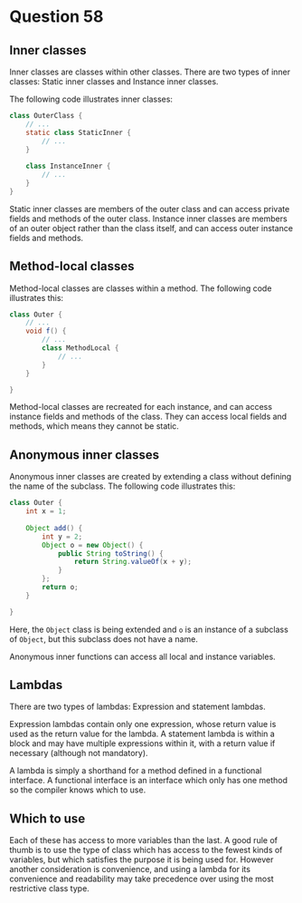 # Question 58

## Inner classes

Inner classes are classes within other classes. There are two types of inner classes: Static inner classes and Instance inner classes.

The following code illustrates inner classes:

```java
class OuterClass {
    // ...
    static class StaticInner {
        // ...
    }
    
    class InstanceInner {
        // ...
    }
}
```

Static inner classes are members of the outer class and can access private fields and methods of the outer class. Instance inner classes are members of an outer object rather than the class itself, and can access outer instance fields and methods. 

## Method-local classes

Method-local classes are classes within a method. The following code illustrates this:

```java
class Outer {
    // ...
    void f() {
        // ...
        class MethodLocal {
            // ...
        }
    }

}
```

Method-local classes are recreated for each instance, and can access instance fields and methods of the class. They can access local fields and methods, which means they cannot be static.

## Anonymous inner classes

Anonymous inner classes are created by extending a class without defining the name of the subclass. The following code illustrates this:

```java
class Outer {
    int x = 1;
    
    Object add() {
        int y = 2;
        Object o = new Object() {
            public String toString() {
                return String.valueOf(x + y);
            }
        };
        return o;  
    }

}
``` 

Here, the `Object` class is being extended and `o` is an instance of a subclass of `Object`, but this subclass does not have a name. 

Anonymous inner functions can access all local and instance variables. 

## Lambdas

There are two types of lambdas: Expression and statement lambdas.

Expression lambdas contain only one expression, whose return value is used as the return value for the lambda. A statement lambda is within a block and may have multiple expressions within it, with a return value if necessary (although not mandatory).

A lambda is simply a shorthand for a method defined in a functional interface. A functional interface is an interface which only has one method so the compiler knows which to use.

## Which to use

Each of these has access to more variables than the last. A good rule of thumb is to use the type of class which has access to the fewest kinds of variables, but which satisfies the purpose it is being used for. However another consideration is convenience, and using a lambda for its convenience and readability may take precedence over using the most restrictive class type.
